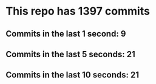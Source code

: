 # This repo has 1397 commits

## Commits in the last 1 second: 9
## Commits in the last 5 seconds: 21
## Commits in the last 10 seconds: 21

